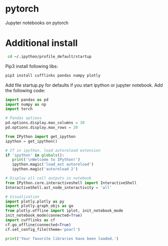 # pytorch
Jupyter notebooks on pytorch

# Additional install
```bash
 cd ~/.ipython/profile_default/startup
 ```
 Pip3 install following libs:
 ```bash
pip3 install cufflinks pandas numpy plotly
 ```
 Add file startup.py for defaults if you start ipython or jupyter notebook. Add the following code:
 ```python
import pandas as pd
import numpy as np
import torch

# Pandas options
pd.options.display.max_columns = 30
pd.options.display.max_rows = 20

from IPython import get_ipython
ipython = get_ipython()

# If in ipython, load autoreload extension
if 'ipython' in globals():
    print('\nWelcome to IPython!')
    ipython.magic('load_ext autoreload')
    ipython.magic('autoreload 2')

# Display all cell outputs in notebook
from IPython.core.interactiveshell import InteractiveShell
InteractiveShell.ast_node_interactivity = 'all'

# Visualization
import plotly.plotly as py
import plotly.graph_objs as go
from plotly.offline import iplot, init_notebook_mode
init_notebook_mode(connected=True)
import cufflinks as cf
cf.go_offline(connected=True)
cf.set_config_file(theme='pearl')

print('Your favorite libraries have been loaded.')
```